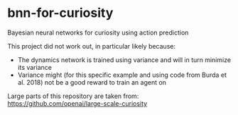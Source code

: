 # bnn-for-curiosity
Bayesian neural networks for curiosity using action prediction

This project did not work out, in particular likely because:
- The dynamics network is trained using variance and will in turn minimize its variance
- Variance might (for this specific example and using code from Burda et al. 2018) not be a good reward to train an agent on

Large parts of this repository are taken from: https://github.com/openai/large-scale-curiosity
